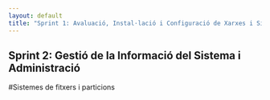 ```yaml
---
layout: default
title: "Sprint 1: Avaluació, Instal·lació i Configuració de Xarxes i Sistemes Operatius"
---
```


## Sprint 2: Gestió de la Informació del Sistema i Administració

#Sistemes de fitxers i particions

